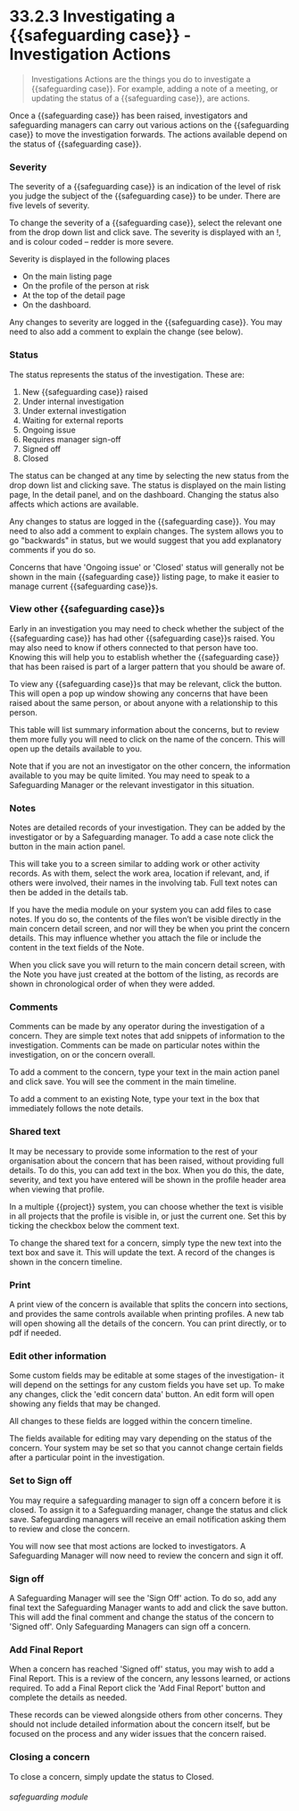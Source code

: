 # 33.2.3 Investigating a {{safeguarding case}} - Investigation Actions

> Investigations Actions are the things you do to investigate a {{safeguarding case}}. For example, adding a note of a meeting, or
> updating the status of a {{safeguarding case}}, are actions.

Once a {{safeguarding case}} has been raised, investigators and safeguarding managers can carry out various actions on the {{safeguarding case}} to
move the investigation forwards. The actions available depend on the status of {{safeguarding case}}.

### Severity

The severity of a {{safeguarding case}} is an indication of the level of risk you judge the subject of the {{safeguarding case}} to be under. There
are five levels of severity. 

To change the severity of a {{safeguarding case}}, select the relevant one from the drop down list and click save. The severity is
displayed with an !, and is colour coded – redder is more severe.

Severity is displayed in the following places

 - On the main listing page
 - On the profile of the person at risk
 - At the top of the detail page
 - On the dashboard.

Any changes to severity are logged in the {{safeguarding case}}. You may need to also add a comment to explain the change (see below).

### Status

The status represents the status of the investigation. These are:

1. New {{safeguarding case}} raised
2. Under internal investigation
3. Under external investigation
4. Waiting for external reports
5. Ongoing issue
6. Requires manager sign-off
7. Signed off
8. Closed

The status can be changed at any time by selecting the new status from the drop down list and clicking save. The status is displayed on the main listing page, In the detail panel, and on the dashboard.
Changing the status also affects which actions are available.

Any changes to status are logged in the {{safeguarding case}}. You may need to also add a comment to explain changes. The system allows you
to go "backwards" in status, but we would suggest that you add explanatory comments if you do so. 

Concerns that have 'Ongoing issue' or 'Closed' status will generally not be shown in the main {{safeguarding case}} listing page, to make it easier
to manage current {{safeguarding case}}s. 


### View other {{safeguarding case}}s

Early in an investigation you may need to check whether the subject of the {{safeguarding case}} has had other {{safeguarding case}}s raised. You
may also need to know if others connected to that person have too. Knowing this will help you to establish whether the
{{safeguarding case}} that has been raised is part of a larger pattern that you should be aware of.

To view any {{safeguarding case}}s that may be relevant, click the button. This will open a pop up window showing any concerns that
have been raised about the same person, or about anyone with a relationship to this person.

This table will list summary information about the concerns, but to review them more fully you will need to click on the
name of the concern. This will open up the details available to you.

Note that if you are not an investigator on the other concern, the information available to you may be quite limited.
You may need to speak to a Safeguarding Manager or the relevant investigator in this situation.

### Notes

Notes are detailed records of your investigation. They can be added by the investigator or by a Safeguarding
manager. To add a case note click the button in the main action panel.

This will take you to a screen similar to adding work or other activity records. As with them, select the work area,
location if relevant, and, if others were involved, their names in the involving tab. Full text notes can then be added
in the details tab.

If you have the media module on your system you can add files to case notes. If you do so, the contents of the files
won’t be visible directly in the main concern detail screen, and nor will they be when you print the concern details.
This may influence whether you attach the file or include the content in the text fields of the Note.

When you click save you will return to the main concern detail screen, with the Note you have just created at the
bottom of the listing, as records are shown in chronological order of when they were added.


### Comments

Comments can be made by any operator during the investigation of a concern.  They are simple text notes that add
snippets of information to the investigation.  Comments can be made on particular notes within the investigation, on or 
the concern overall.

To add a comment to the concern, type your text in the main action panel and click save. You will see the comment in the
main timeline.

To add a comment to an existing Note, type your text in the box that immediately follows the note details.



### Shared text

It may be necessary to provide some information to the rest of your organisation about the concern that has been raised,
without providing full details. To do this, you can add text in the box. When you do this, the date, severity, and text
you have entered will be shown in the profile header area when viewing that profile.

In a multiple {{project}} system, you can choose whether the text is visible in all projects that the profile is visible in,
or just the current one. Set this by ticking the checkbox below the comment text.

To change the shared text for a concern, simply type the new text into the text box and save it. This will update the text. A
record of the changes is shown in the concern timeline.


### Print

A print view of the concern is available that splits the concern into sections, and provides the same controls available
when printing profiles. A new tab will open showing all the details of the concern. You can print directly, or to pdf if
needed.

### Edit other information

Some custom fields may be editable at some stages of the investigation- it will depend on the settings for any custom
fields you have set up. To make any changes, click the 'edit concern data' button. An edit form will open showing any 
fields that may be changed.

All changes to these fields are logged within the concern timeline.

The fields available for editing may vary depending on the status of the concern. Your system may be set so that you cannot
change certain fields after a particular point in the investigation.


### Set to Sign off

You may require a safeguarding manager to sign off a concern before it is closed. To assign it to a Safeguarding
manager, change the status and click save. Safeguarding managers will receive an email notification asking them to review
and close the concern.

You will now see that most actions are locked to investigators. A Safeguarding Manager will now need to review the
concern and sign it off.

### Sign off

A Safeguarding Manager will see the 'Sign Off' action. To do so, add any final text the Safeguarding Manager wants to add
and click the save button. This will add the final comment and change the status of the concern to 'Signed off'. Only
Safeguarding Managers can sign off a concern.


### Add Final Report

When a concern has reached 'Signed off' status, you may wish to add a Final Report. This is a review of the concern, any lessons
learned, or actions required. To add a Final Report click the 'Add Final Report' button and complete the details as needed.

These records can be viewed alongside others from other concerns. They should not include detailed information about the
concern itself, but be focused on the process and any wider issues that the concern raised.

### Closing a concern

To close a concern, simply update the status to Closed.


###### safeguarding module
